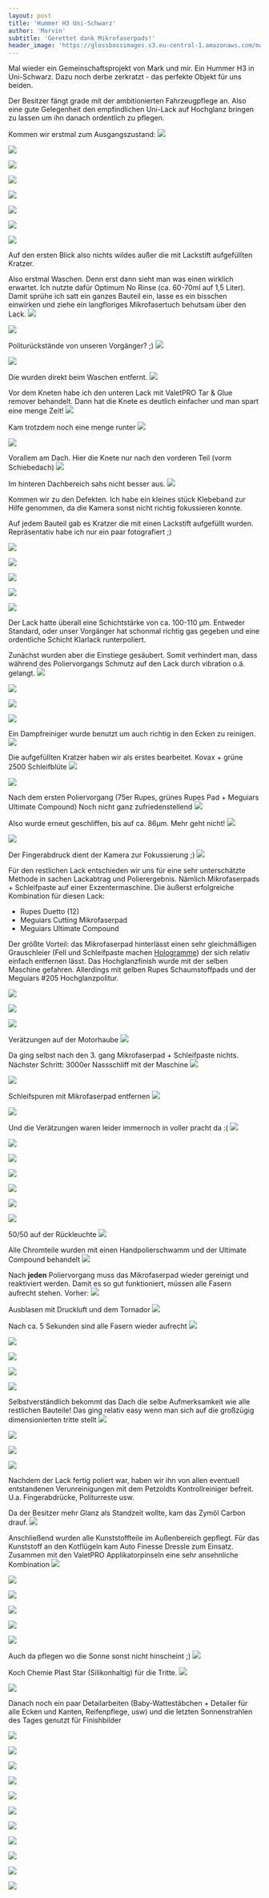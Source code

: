 ```yaml
---
layout: post
title: 'Hummer H3 Uni-Schwarz'
author: 'Marvin'
subtitle: 'Gerettet dank Mikrofaserpads!'
header_image: 'https://glossbossimages.s3.eu-central-1.amazonaws.com/marvin/hummerh3/P1020840.JPG'
---
```

Mal wieder ein Gemeinschaftsprojekt von Mark und mir. Ein Hummer H3 in Uni-Schwarz. Dazu noch derbe zerkratzt - das perfekte Objekt für uns beiden.

Der Besitzer fängt grade mit der ambitionierten Fahrzeugpflege an. Also eine gute Gelegenheit den empfindlichen Uni-Lack auf Hochglanz bringen zu lassen um ihn danach ordentlich zu pflegen.

Kommen wir erstmal zum Ausgangszustand:
![](https://glossbossimages.s3.eu-central-1.amazonaws.com/marvin/hummerh3/P1020722.JPG)


![](https://glossbossimages.s3.eu-central-1.amazonaws.com/marvin/hummerh3/P1020723.JPG)


![](https://glossbossimages.s3.eu-central-1.amazonaws.com/marvin/hummerh3/P1020724.JPG)


![](https://glossbossimages.s3.eu-central-1.amazonaws.com/marvin/hummerh3/P1020725.JPG)


![](https://glossbossimages.s3.eu-central-1.amazonaws.com/marvin/hummerh3/P1020726.JPG)


![](https://glossbossimages.s3.eu-central-1.amazonaws.com/marvin/hummerh3/P1020727.JPG)


![](https://glossbossimages.s3.eu-central-1.amazonaws.com/marvin/hummerh3/P1020728.JPG)


![](https://glossbossimages.s3.eu-central-1.amazonaws.com/marvin/hummerh3/P1020729.JPG)

Auf den ersten Blick also nichts wildes außer die mit Lackstift aufgefüllten Kratzer. 

Also erstmal Waschen. Denn erst dann sieht man was einen wirklich erwartet. Ich nutzte dafür Optimum No Rinse (ca. 60-70ml auf 1,5 Liter).
Damit sprühe ich satt ein ganzes Bauteil ein, lasse es ein bisschen einwirken und ziehe ein langfloriges Mikrofasertuch behutsam über den Lack. 
![](https://glossbossimages.s3.eu-central-1.amazonaws.com/marvin/hummerh3/P1020733.JPG)


![](https://glossbossimages.s3.eu-central-1.amazonaws.com/marvin/hummerh3/P1020734.JPG)

Politurückstände von unseren Vorgänger? ;)
![](https://glossbossimages.s3.eu-central-1.amazonaws.com/marvin/hummerh3/P1020735.JPG)


![](https://glossbossimages.s3.eu-central-1.amazonaws.com/marvin/hummerh3/P1020736.JPG)

Die wurden direkt beim Waschen entfernt.
![](https://glossbossimages.s3.eu-central-1.amazonaws.com/marvin/hummerh3/P1020738.JPG)

Vor dem Kneten habe ich den unteren Lack mit ValetPRO Tar & Glue remover behandelt. Dann hat die Knete es deutlich einfacher und man spart eine menge Zeit!
![](https://glossbossimages.s3.eu-central-1.amazonaws.com/marvin/hummerh3/P1020739.JPG)

Kam trotzdem noch eine menge runter
![](https://glossbossimages.s3.eu-central-1.amazonaws.com/marvin/hummerh3/P1020740.JPG)


![](https://glossbossimages.s3.eu-central-1.amazonaws.com/marvin/hummerh3/P1020741.JPG)

Vorallem am Dach. Hier die Knete nur nach den vorderen Teil (vorm Schiebedach)
![](https://glossbossimages.s3.eu-central-1.amazonaws.com/marvin/hummerh3/P1020742.JPG)

Im hinteren Dachbereich sahs nicht besser aus.
![](https://glossbossimages.s3.eu-central-1.amazonaws.com/marvin/hummerh3/P1020744.JPG)

Kommen wir zu den Defekten. Ich habe ein kleines stück Klebeband zur Hilfe genommen, da die Kamera sonst nicht richtig fokussieren konnte. 

Auf jedem Bauteil gab es Kratzer die mit einen Lackstift aufgefüllt wurden. Repräsentativ habe ich nur ein paar fotografiert ;)

![](https://glossbossimages.s3.eu-central-1.amazonaws.com/marvin/hummerh3/P1020745.JPG)


![](https://glossbossimages.s3.eu-central-1.amazonaws.com/marvin/hummerh3/P1020746.JPG)


![](https://glossbossimages.s3.eu-central-1.amazonaws.com/marvin/hummerh3/P1020747.JPG)


![](https://glossbossimages.s3.eu-central-1.amazonaws.com/marvin/hummerh3/P1020748.JPG)


![](https://glossbossimages.s3.eu-central-1.amazonaws.com/marvin/hummerh3/P1020749.JPG)

Der Lack hatte überall eine Schichtstärke von ca. 100-110 μm. Entweder Standard, oder unser Vorgänger hat schonmal richtig gas gegeben und eine ordentliche Schicht Klarlack runterpoliert.

Zunächst wurden aber die Einstiege gesäubert. Somit verhindert man, dass während des Poliervorgangs Schmutz auf den Lack durch vibration o.ä. gelangt.
![](https://glossbossimages.s3.eu-central-1.amazonaws.com/marvin/hummerh3/P1020750.JPG)


![](https://glossbossimages.s3.eu-central-1.amazonaws.com/marvin/hummerh3/P1020752.JPG)


![](https://glossbossimages.s3.eu-central-1.amazonaws.com/marvin/hummerh3/P1020753.JPG)


![](https://glossbossimages.s3.eu-central-1.amazonaws.com/marvin/hummerh3/P1020754.JPG)

Ein Dampfreiniger wurde benutzt um auch richtig in den Ecken zu reinigen.
![](https://glossbossimages.s3.eu-central-1.amazonaws.com/marvin/hummerh3/P1020755.JPG)

Die aufgefüllten Kratzer haben wir als erstes bearbeitet. Kovax + grüne 2500 Schleifblüte
![](https://glossbossimages.s3.eu-central-1.amazonaws.com/marvin/hummerh3/P1020756.JPG)


![](https://glossbossimages.s3.eu-central-1.amazonaws.com/marvin/hummerh3/P1020757.JPG)

Nach dem ersten Poliervorgang (75er Rupes, grünes Rupes Pad + Meguiars Ultimate Compound) Noch nicht ganz zufriedenstellend
![](https://glossbossimages.s3.eu-central-1.amazonaws.com/marvin/hummerh3/P1020758.JPG)

Also wurde erneut geschliffen, bis auf ca. 86μm. Mehr geht nicht!
![](https://glossbossimages.s3.eu-central-1.amazonaws.com/marvin/hummerh3/P1020759.JPG)


![](https://glossbossimages.s3.eu-central-1.amazonaws.com/marvin/hummerh3/P1020763.JPG)

Der Fingerabdruck dient der Kamera zur Fokussierung ;)
![](https://glossbossimages.s3.eu-central-1.amazonaws.com/marvin/hummerh3/P1020764.JPG)

Für den restlichen Lack entschieden wir uns für eine sehr unterschätzte Methode in sachen Lackabtrag und Polierergebnis. Nämlich Mikrofaserpads + Schleifpaste auf einer Exzentermaschine. Die äußerst erfolgreiche Kombination für diesen Lack:

- Rupes Duetto (12)
- Meguiars Cutting Mikrofaserpad
- Meguiars Ultimate Compound

Der größte Vorteil: das Mikrofaserpad hinterlässt einen sehr gleichmäßigen Grauschleier (Fell und Schleifpaste machen [Hologramme](https://glossboss.de/allgemein/es-gibt-3-arten-von-kratzern-im-lack/)) der sich relativ einfach entfernen lässt. Das Hochglanzfinish wurde mit der selben Maschine gefahren. Allerdings mit gelben Rupes Schaumstoffpads und der Meguiars #205 Hochglanzpolitur.

![](https://glossbossimages.s3.eu-central-1.amazonaws.com/marvin/hummerh3/P1020765.JPG)


![](https://glossbossimages.s3.eu-central-1.amazonaws.com/marvin/hummerh3/P1020766.JPG)


![](https://glossbossimages.s3.eu-central-1.amazonaws.com/marvin/hummerh3/P1020768.JPG)

Verätzungen auf der Motorhaube
![](https://glossbossimages.s3.eu-central-1.amazonaws.com/marvin/hummerh3/P1020769.JPG)

Da ging selbst nach den 3. gang Mikrofaserpad + Schleifpaste nichts. Nächster Schritt: 3000er Nassschliff mit der Maschine
![](https://glossbossimages.s3.eu-central-1.amazonaws.com/marvin/hummerh3/P1020770.JPG)


![](https://glossbossimages.s3.eu-central-1.amazonaws.com/marvin/hummerh3/P1020771.JPG)

Schleifspuren mit Mikrofaserpad entfernen
![](https://glossbossimages.s3.eu-central-1.amazonaws.com/marvin/hummerh3/P1020772.JPG)


![](https://glossbossimages.s3.eu-central-1.amazonaws.com/marvin/hummerh3/P1020773.JPG)

Und die Verätzungen waren leider immernoch in voller pracht da :(
![](https://glossbossimages.s3.eu-central-1.amazonaws.com/marvin/hummerh3/P1020775.JPG)


![](https://glossbossimages.s3.eu-central-1.amazonaws.com/marvin/hummerh3/P1020777.JPG)


![](https://glossbossimages.s3.eu-central-1.amazonaws.com/marvin/hummerh3/P1020780.JPG)


![](https://glossbossimages.s3.eu-central-1.amazonaws.com/marvin/hummerh3/P1020782.JPG)


![](https://glossbossimages.s3.eu-central-1.amazonaws.com/marvin/hummerh3/P1020783.JPG)


![](https://glossbossimages.s3.eu-central-1.amazonaws.com/marvin/hummerh3/P1020784.JPG)


![](https://glossbossimages.s3.eu-central-1.amazonaws.com/marvin/hummerh3/P1020785.JPG)

50/50 auf der Rückleuchte
![](https://glossbossimages.s3.eu-central-1.amazonaws.com/marvin/hummerh3/P1020789.JPG)

Alle Chromteile wurden mit einen Handpolierschwamm und der Ultimate Compound behandelt
![](https://glossbossimages.s3.eu-central-1.amazonaws.com/marvin/hummerh3/P1020790.JPG)

Nach **jeden** Poliervorgang muss das Mikrofaserpad wieder gereinigt und reaktiviert werden. Damit es so gut funktioniert, müssen alle Fasern aufrecht stehen. Vorher:
![](https://glossbossimages.s3.eu-central-1.amazonaws.com/marvin/hummerh3/P1020793.JPG)

Ausblasen mit Druckluft und dem Tornador
![](https://glossbossimages.s3.eu-central-1.amazonaws.com/marvin/hummerh3/P1020794.JPG)

Nach ca. 5 Sekunden sind alle Fasern wieder aufrecht
![](https://glossbossimages.s3.eu-central-1.amazonaws.com/marvin/hummerh3/P1020795.JPG)


![](https://glossbossimages.s3.eu-central-1.amazonaws.com/marvin/hummerh3/P1020796.JPG)


![](https://glossbossimages.s3.eu-central-1.amazonaws.com/marvin/hummerh3/P1020799.JPG)


![](https://glossbossimages.s3.eu-central-1.amazonaws.com/marvin/hummerh3/P1020800.JPG)


![](https://glossbossimages.s3.eu-central-1.amazonaws.com/marvin/hummerh3/P1020802.JPG)

Selbstverständlich bekommt das Dach die selbe Aufmerksamkeit wie alle restlichen Bauteile! Das ging relativ easy wenn man sich auf die großzügig dimensionierten tritte stellt
![](https://glossbossimages.s3.eu-central-1.amazonaws.com/marvin/hummerh3/P1020803.JPG)


![](https://glossbossimages.s3.eu-central-1.amazonaws.com/marvin/hummerh3/P1020806.JPG)


![](https://glossbossimages.s3.eu-central-1.amazonaws.com/marvin/hummerh3/P1020807.JPG)


![](https://glossbossimages.s3.eu-central-1.amazonaws.com/marvin/hummerh3/P1020808.JPG)

Nachdem der Lack fertig poliert war, haben wir ihn von allen eventuell entstandenen Verunreinigungen mit dem Petzoldts Kontrollreiniger befreit. U.a. Fingerabdrücke, Politurreste usw.

Da der Besitzer mehr Glanz als Standzeit wollte, kam das Zymöl Carbon drauf. 
![](https://glossbossimages.s3.eu-central-1.amazonaws.com/marvin/hummerh3/P1020813.JPG)

Anschließend wurden alle Kunststoffteile im Außenbereich gepflegt. Für das Kunststoff an den Kotflügeln kam Auto Finesse Dressle zum Einsatz. Zusammen mit den ValetPRO Applikatorpinseln eine sehr ansehnliche Kombination
![](https://glossbossimages.s3.eu-central-1.amazonaws.com/marvin/hummerh3/P1020815.JPG)


![](https://glossbossimages.s3.eu-central-1.amazonaws.com/marvin/hummerh3/P1020816.JPG)


![](https://glossbossimages.s3.eu-central-1.amazonaws.com/marvin/hummerh3/P1020817.JPG)


![](https://glossbossimages.s3.eu-central-1.amazonaws.com/marvin/hummerh3/P1020818.JPG)


![](https://glossbossimages.s3.eu-central-1.amazonaws.com/marvin/hummerh3/P1020819.JPG)


![](https://glossbossimages.s3.eu-central-1.amazonaws.com/marvin/hummerh3/P1020820.JPG)

Auch da pflegen wo die Sonne sonst nicht hinscheint ;)
![](https://glossbossimages.s3.eu-central-1.amazonaws.com/marvin/hummerh3/P1020821.JPG)

Koch Chemie Plast Star (Silikonhaltig) für die Tritte. 
![](https://glossbossimages.s3.eu-central-1.amazonaws.com/marvin/hummerh3/P1020822.JPG)


![](https://glossbossimages.s3.eu-central-1.amazonaws.com/marvin/hummerh3/P1020823.JPG)

Danach noch ein paar Detailarbeiten (Baby-Wattestäbchen + Detailer für alle Ecken und Kanten, Reifenpflege,  usw) und die letzten Sonnenstrahlen des Tages genutzt für Finishbilder

![](https://glossbossimages.s3.eu-central-1.amazonaws.com/marvin/hummerh3/P1020825.JPG)


![](https://glossbossimages.s3.eu-central-1.amazonaws.com/marvin/hummerh3/P1020826.JPG)


![](https://glossbossimages.s3.eu-central-1.amazonaws.com/marvin/hummerh3/P1020827.JPG)


![](https://glossbossimages.s3.eu-central-1.amazonaws.com/marvin/hummerh3/P1020828.JPG)


![](https://glossbossimages.s3.eu-central-1.amazonaws.com/marvin/hummerh3/P1020829.JPG)


![](https://glossbossimages.s3.eu-central-1.amazonaws.com/marvin/hummerh3/P1020833.JPG)


![](https://glossbossimages.s3.eu-central-1.amazonaws.com/marvin/hummerh3/P1020834.JPG)


![](https://glossbossimages.s3.eu-central-1.amazonaws.com/marvin/hummerh3/P1020840.JPG)


![](https://glossbossimages.s3.eu-central-1.amazonaws.com/marvin/hummerh3/P1020843.JPG)


![](https://glossbossimages.s3.eu-central-1.amazonaws.com/marvin/hummerh3/P1020844.JPG)


![](https://glossbossimages.s3.eu-central-1.amazonaws.com/marvin/hummerh3/P1020845.JPG)



